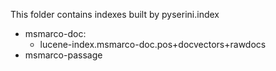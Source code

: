 This folder contains indexes built by pyserini.index

* msmarco-doc: 
    - lucene-index.msmarco-doc.pos+docvectors+rawdocs
* msmarco-passage
